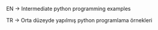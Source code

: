 EN -> Intermediate python programming examples

TR -> Orta düzeyde yapılmış python programlama örnekleri
